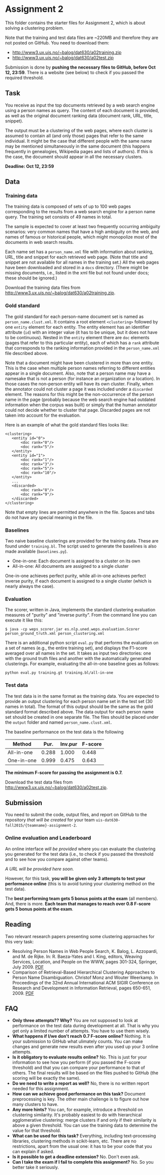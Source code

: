Assignment 2
============

This folder contains the starter files for Assignment 2, which is about solving a clustering problem.

Note that the training and test data files are ~220MB and therefore they are not posted on GitHub. You need to download them:

  - <http://www3.ux.uis.no/~balog/dat630/a02training.zip>
  - <http://www3.ux.uis.no/~balog/dat630/a02test.zip>

Submission is done by **pushing the necessary files to GitHub, before Oct 12, 23:59**. 
There is a website (see below) to check if you passed the required threshold. 


## Task

You receive as input the top documents retrieved by a web search engine using a person names as query. The content of each document is provided, as well as the original document ranking data (document rank, URL, title, snippet).

The output must be a clustering of the web pages, where each cluster is assumed to contain all (and only those) pages that refer to the same individual.
It might be the case that different people with the same name may be mentioned simultaneously in the same document (this happens frequently in genealogies, Wikipedia pages and lists of authors). If this is the case, the document should appear in all the necessary clusters.

**Deadline: Oct 12, 23:59**


## Data

### Training data

The training data is composed of sets of up to 100 web pages corresponding to the results from a web search engine for a person name query. The training set consists of 49 names in total.

The sample is expected to cover at least two frequently occurring ambiguity scenarios: very common names that have a high ambiguity on the web, and names of famous or historical people, which might monopolize most of the documents in web search results.

Each name set has a `person_name.xml` file with information about ranking, URL, title and snippet for each retrieved web page. (Note that title and snippet are not available for all names in the training set.)
All the web pages have been downloaded and stored in a `docs` directory. (There might be missing documents, i.e., listed in the xml file but not found under docs; these should be ignored.)

Download the training data files from <http://www3.ux.uis.no/~balog/dat630/a02training.zip>.


### Gold standard

The gold standard for each person-name document set is named as `person_name.clust.xml`. It contains a root element `<clustering>` followed by one `entity` element for each entity. The entity element has an identifier attribute (`id`) with an integer value (it has to be unique, but it does not have to be continuous). Nested in the `entity` element there are `doc` elements (pages that refer to this particular entity), each of which has a `rank` attribute that corresponds to the ranking information provided in the `person_name.xml` file described above.

Note that a document might have been clustered in more than one entity. This is the case when multiple person names referring to different entities appear in a single document. Also, note that a person name may have a namesake that is not a person (for instance an organization or a location). In those cases the non-person entity will have its own cluster.
Finally, when the annotator could not cluster a page it was included under a `discarded` element. The reasons for this might be the non-occurrence of the person name in the page (probably because the web search engine had outdated information when the corpus was built) or simply that the human annotator could not decide whether to cluster that page. Discarded pages are not taken into account for the evaluation.

Here is an example of what the gold standard files looks like:
```
<clustering>
   <entity id="0">
       <doc rank="0"/>
       <doc rank="5"/>
   </entity>
   <entity id="1">
       <doc rank="1"/>
       <doc rank="3"/>
       <doc rank="5"/>
       <doc rank="10"/>
   </entity>
   ...
   <discarded>
       <doc rank="8"/>
       <doc rank="9"/>
   </discarded>
</clustering>
```

Note that empty lines are permitted anywhere in the file. Spaces and tabs do not have any special meaning in the file.


### Baselines

Two naive baseline clusterings are provided for the training data. These are found under `training.bl`. The script used to generate the baselines is also made available (`baselines.py`).

  - One-in-one: Each document is assigned to a cluster on its own 
  - All-in-one: All documents are assigned to a single cluster 

One-in-one achieves perfect purity, while all-in-one achieves perfect inverse purity, if each document is assigned to a single cluster (which is nearly always the case).
    

### Evaluation 

The scorer, written in Java, implements the standard clustering evaluation measures of "purity" and "inverse purity". From the command line you can execute it like this:

```
$ java -cp weps_scorer.jar es.nlp.uned.weps.evaluation.Scorer person_ground_truth.xml person_clustering.xml
```

There is an additional python script `eval.py` that performs the evaluation on a set of names (e.g., the entire training set), and displays the F1-score averaged over all names in the set.  It takes as input two directories: one with the ground truth files and another with the automatically generated clusterings. 
For example, evaluating the all-in-one baseline goes as follows:

```
python eval.py training.gt training.bl/all-in-one
```


### Test data

The test data is in the same format as the training data. You are expected to provide an output clustering for each person name  set in the test set (30 names in total). The format of this output should be the same as the gold standard format described above.
The data output for each person name set should be created in one separate file.
The files should be placed under the `output` folder and named `person_name.clust.xml`. 

The baseline performance on the test data is the following

| Method      | Pur.    | Inv.pur | F-score | 
| ----------- | ------- | ------- | ------- |
| All-in-one  |   0.288 |   1.000 |   0.448 |
| One-in-one  |   0.999 |   0.475 |   0.643 |

**The minimum F-score for passing the assignment is 0.7.**

Download the test data files from <http://www3.ux.uis.no/~balog/dat630/a02test.zip>.


## Submission

You need to submit the code, output files, and report on GitHub to the repository *that will be created* for your team `uis-dat630-fall2015/{teamname}-assignment-2`.


### Online evaluation and Leaderboard

An online interface *will be provided* where you can evaluate the clustering you generated for the test data (i.e., to check if you passed the threshold and to see how you compare against other teams).

*A URL will be provided here soon.*

However, for this task, **you will be given only 3 attempts to test your performance online** (this is to avoid tuning your clustering method on the test data). 

The **best performing team gets 5 bonus points at the exam** (all members).
And, there is more. **Each team that manages to reach over 0.8 F-score gets 5 bonus points at the exam**.


## Reading

Two relevant research papers presenting some clustering approaches for this very task:

  - Resolving Person Names in Web People Search, K. Balog, L. Azzopardi, and M. de Rijke. In: R. Baeza-Yates and I. King, editors, Weaving Services, Location, and People on the WWW, pages 301-324, Springer, July 2009. [PDF](http://krisztianbalog.com/files/springer2008-webpeople.pdf)
  - Comparison of Retrieval-Based Hierarchical Clustering Approaches to Person Name Disambiguation. Christof Monz and Wouter Weerkamp. In Proceedings of the 32nd Annual International ACM SIGIR Conference on Research and Development in Information Retrieval, pages 650-651, 2009. [PDF](https://staff.science.uva.nl/c.monz/html/publications/sigir09_monz.pdf)


## FAQ

  - **Only three attempts?? Why?**
  You are not supposed to look at performance on the test data during development at all. That is why you get only a limited number of attempts. You have to use them wisely.
  - **What happens if I/we don't reach 0.7 F-score online?**
  Nothing. It is your submission to GitHub what ulimately counts. You can make changes and generate new results even after you used up your 3 online attempts. 
  - **Is it obligatory to evaluate results online?**
  No. This is just for your information to see how you perform (if you passed the F-score threshold) and that you can compare your performance to that of others. The final results will be based on the files pushed to GitHub (the scoring will be exactly the same).
  - **Do we need to write a report as well?**
  No, there is no written report needed for this assignment.  
  - **How can we achieve good performance on this task?**
  Document preprocessing is key. The other main challenge is to figure out how many clusters to have.
  - **Any more hints?**
  You can, for example, introduce a threshold on clustering similarity. It's probably easiest to do with hierarchical agglomerative clustering: merge clusters if and only if their similarity is above a given threshold. You can use the training data to determine the value for that threshold.
  - **What can be used for this task?**
  Everything, including text-processing libraries, clustering methods in scikit-learn, etc. There are no restrictions, apart from the usual one: it has to be your code that you can explain if asked.
  - **Is it possible to get a deadline extension?**
  No. Don't even ask.
  - **Can I take the exam if I fail to complete this assignment?**
  No. So you better take it seriously.
